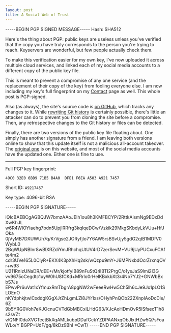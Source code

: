 ```yaml
---
layout: post
title: A Social Web of Trust
---
```


-----BEGIN PGP SIGNED MESSAGE-----
Hash: SHA512

Here's the thing about PGP: public keys are useless unless you've verified
that the copy you have truly corresponds to the person you're trying to reach.
Keyservers are wonderful, but few people actually check them. 

To make this verification easier for my own key, I've now uploaded it across 
multiple cloud services, and linked each of my social media accounts to a
different copy of the public key file.

This is meant to prevent a compromise of any one service (and the replacement of their copy of the key) from fooling everyone
else. I am now including my key's full fingerprint on my 
<a href="{{ site.baseurl }}/contact">Contact</a> page as well. This whole 
post is PGP-signed.

Also (as always), the site's source code is [on GitHub](https://github.com/KyCodeHuynh/kycodehuynh.github.io), which tracks any changes to it. While [rewriting Git history](https://www.atlassian.com/git/tutorials/rewriting-history/) is
certainly possible, there's little an attacker can do to prevent you from
cloning the site before a compromise. Then, any retrospective changes
to the Git history or files can be detected. 

Finally, there are two versions of the public key file floating about. 
One simply has another signature from a friend. I am leaving both versions
online to show that this update itself is not a malicious all-account takeover.
The [original one](/PGP.txt) is on this website, and most of the 
social media accounts have the updated one. Either one is fine to use.

- ---

Full PGP key fingerprint: 

```
49C0 32E0 6BD9 71B5 B4A0  DFE1 F6EA A503 A921 7457
```

Short ID: `A9217457`

Key type: 4096-bit RSA

-----BEGIN PGP SIGNATURE-----

iQIcBAEBCgAGBQJW7bmzAAoJEIh1ou8h3KMFBCYP/2RttkAismNg9EDxDdXwKhJL
w6R4WlOYIaehg7bdn5UpjIRRfrg3kqIqeDCw/Vzkik29MkgSKbdyLkVUu+HfJOka
0jVyMB7DXUWUh7q/KrVgse2JORyfjIo7Y6AW5rsBSvUjy5gdG2qtB1MDfV0WybL0
2BqWUpNBInr8wBlXRZdiYmJRhchqUtUV4rD7zerSevM+VU9jUyPUCxuFCAfte4m2
cdr3UVe165L0ClyR+EKX4K3pXhHq2sk/wQzpu9mY+J6MPNxbdOcrZrxnqOVr+w93
U211RnlzUNaDR/dEE+/Mr/kjotfylB89nFuStQ4IBTI2PrgC/o1ysJaS9lmi2I3G
vv9675oCegdtc1uyW0hU8fCKd+MRrlo0rHelKBxkbXt3r4No7YJ2+GNWbBxbS7Js
EPwvPr6uVat1xYfmuxRmTbgrA8pgNW2wFeeeRwHw5Ch5lh6cJe9Jx1pLO1SLOEnO
nKYdphkjtwlCxddgKGgXJrZhLgmLZl8JYr1xs/OHyhPnQOb222XnpIAoDcDle/6Z
9b5YRG0Voh7eKJOcnuCVTdGbMBCxILHdG63/XJcAoHDmOvR5ISfsecT1h8s2sVZt
v/QNFI0daXVGTectBkXqAMLkubpDDafGckYZDPAANxqObJlxtHZw5Q7sFoaWLo/Y
BGPP+UdF/gq/8kDz9Bhl
=CwT/
-----END PGP SIGNATURE-----
